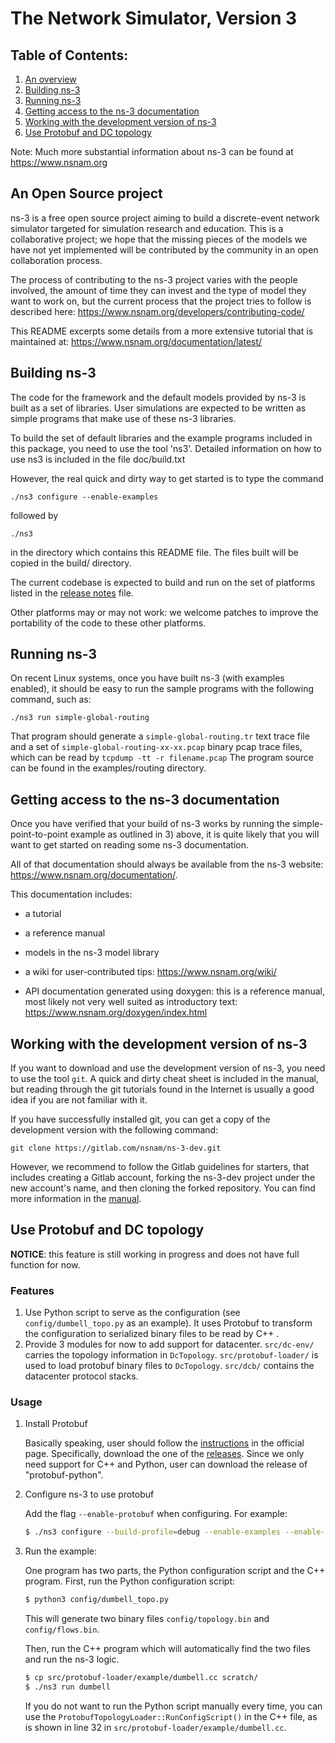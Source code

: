 
The Network Simulator, Version 3
================================

## Table of Contents:

1) [An overview](#an-open-source-project)
2) [Building ns-3](#building-ns-3)
3) [Running ns-3](#running-ns-3)
4) [Getting access to the ns-3 documentation](#getting-access-to-the-ns-3-documentation)
5) [Working with the development version of ns-3](#working-with-the-development-version-of-ns-3)
6) [Use Protobuf and DC topology](#use-protobuf-and-dc-topology)

Note:  Much more substantial information about ns-3 can be found at
https://www.nsnam.org

## An Open Source project

ns-3 is a free open source project aiming to build a discrete-event
network simulator targeted for simulation research and education.
This is a collaborative project; we hope that
the missing pieces of the models we have not yet implemented
will be contributed by the community in an open collaboration
process.

The process of contributing to the ns-3 project varies with
the people involved, the amount of time they can invest
and the type of model they want to work on, but the current
process that the project tries to follow is described here:
https://www.nsnam.org/developers/contributing-code/

This README excerpts some details from a more extensive
tutorial that is maintained at:
https://www.nsnam.org/documentation/latest/

## Building ns-3

The code for the framework and the default models provided
by ns-3 is built as a set of libraries. User simulations
are expected to be written as simple programs that make
use of these ns-3 libraries.

To build the set of default libraries and the example
programs included in this package, you need to use the
tool 'ns3'. Detailed information on how to use ns3 is
included in the file doc/build.txt

However, the real quick and dirty way to get started is to
type the command
```shell
./ns3 configure --enable-examples
```

followed by

```shell
./ns3
```

in the directory which contains this README file. The files
built will be copied in the build/ directory.

The current codebase is expected to build and run on the
set of platforms listed in the [release notes](RELEASE_NOTES.md)
file.

Other platforms may or may not work: we welcome patches to
improve the portability of the code to these other platforms.

## Running ns-3

On recent Linux systems, once you have built ns-3 (with examples
enabled), it should be easy to run the sample programs with the
following command, such as:

```shell
./ns3 run simple-global-routing
```

That program should generate a `simple-global-routing.tr` text
trace file and a set of `simple-global-routing-xx-xx.pcap` binary
pcap trace files, which can be read by `tcpdump -tt -r filename.pcap`
The program source can be found in the examples/routing directory.

## Getting access to the ns-3 documentation

Once you have verified that your build of ns-3 works by running
the simple-point-to-point example as outlined in 3) above, it is
quite likely that you will want to get started on reading
some ns-3 documentation.

All of that documentation should always be available from
the ns-3 website: https://www.nsnam.org/documentation/.

This documentation includes:

  - a tutorial

  - a reference manual

  - models in the ns-3 model library

  - a wiki for user-contributed tips: https://www.nsnam.org/wiki/

  - API documentation generated using doxygen: this is
    a reference manual, most likely not very well suited
    as introductory text:
    https://www.nsnam.org/doxygen/index.html

## Working with the development version of ns-3

If you want to download and use the development version of ns-3, you
need to use the tool `git`. A quick and dirty cheat sheet is included
in the manual, but reading through the git
tutorials found in the Internet is usually a good idea if you are not
familiar with it.

If you have successfully installed git, you can get
a copy of the development version with the following command:
```shell
git clone https://gitlab.com/nsnam/ns-3-dev.git
```

However, we recommend to follow the Gitlab guidelines for starters,
that includes creating a Gitlab account, forking the ns-3-dev project
under the new account's name, and then cloning the forked repository.
You can find more information in the [manual](https://www.nsnam.org/docs/manual/html/working-with-git.html).

## Use Protobuf and DC topology

**NOTICE**: this feature is still working in progress and does not have full function for now.

### Features

1. Use Python script to serve as the configuration (see `config/dumbell_topo.py` as an example). It uses Protobuf to transform the configuration to serialized binary files to be read by C++ .
2. Provide 3 modules for now to add support for datacenter. `src/dc-env/` carries the topology information in `DcTopology`. `src/protobuf-loader/` is used to load protobuf binary files to `DcTopology`. `src/dcb/` contains the datacenter protocol stacks.

### Usage

1. Install Protobuf

	Basically speaking, user should follow the [instructions](https://github.com/protocolbuffers/protobuf/blob/main/src/README.md) in the official page. Specifically, download the one of the [releases](https://github.com/protocolbuffers/protobuf/releases/latest). Since we only need support for C++ and Python, user can download the release of "protobuf-python".	 
	
2. Configure ns-3 to use protobuf
   
   Add the flag `--enable-protobuf` when configuring. For example:
   
   ```bash
   $ ./ns3 configure --build-profile=debug --enable-examples --enable-protobuf
   ```

3. Run the example:

	One program has two parts, the Python configuration script and the C++ program.
	First, run the Python configuration script:
	
	```bash
	$ python3 config/dumbell_topo.py
	```

	This will generate two binary files `config/topology.bin` and `config/flows.bin`.
	
	Then, run the C++ program which will automatically find the two files and run the ns-3 logic.

	```bash
	$ cp src/protobuf-loader/example/dumbell.cc scratch/
	$ ./ns3 run dumbell
	```

	If you do not want to run the Python script manually every time, you can use the `ProtobufTopologyLoader::RunConfigScript()` in the C++ file, as is shown in line 32 in `src/protobuf-loader/example/dumbell.cc`.


